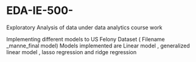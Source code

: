 # EDA-IE-500-
 Exploratory Analysis of data under data analytics course work 
 
 Implementing different models to US Felony Dataset ( Filename _manne_final model) 
 Models implemented are 
 Linear model , generalized linear model , lasso regression and ridge regression 
